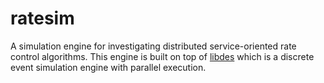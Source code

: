 # ratesim

A simulation engine for investigating distributed service-oriented rate control algorithms.
This engine is built on top of [libdes](https://github.com/nicmcd/libdes) which is
a discrete event simulation engine with parallel execution.
